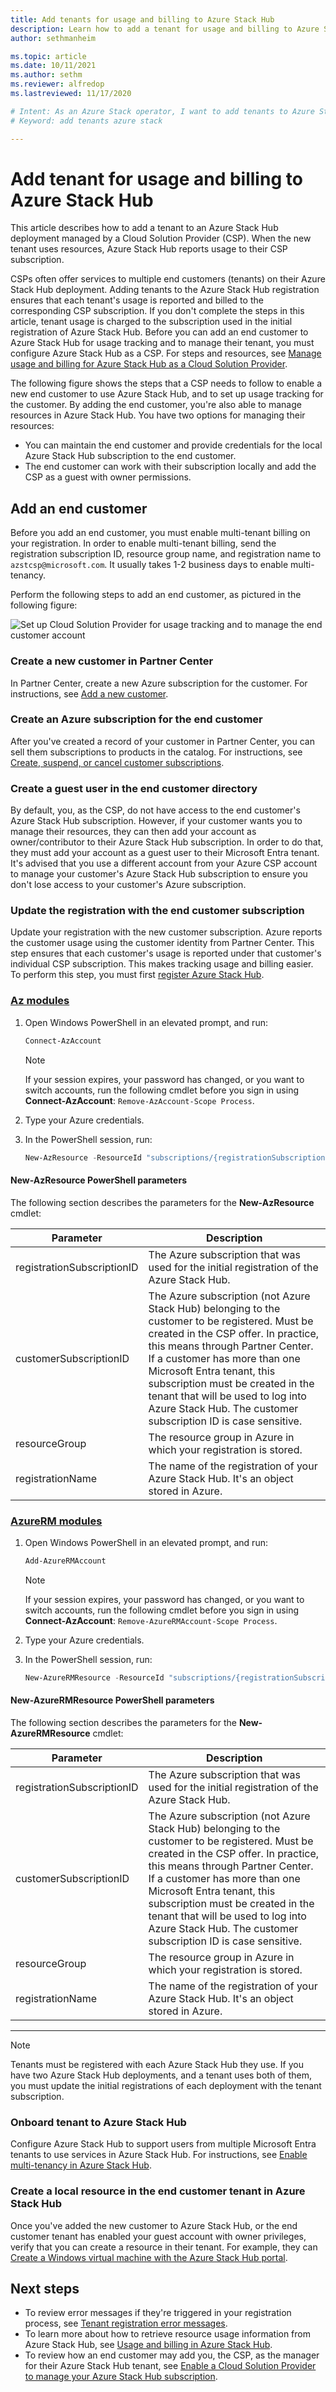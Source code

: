 ```yaml
---
title: Add tenants for usage and billing to Azure Stack Hub 
description: Learn how to add a tenant for usage and billing to Azure Stack Hub.
author: sethmanheim

ms.topic: article
ms.date: 10/11/2021
ms.author: sethm
ms.reviewer: alfredop
ms.lastreviewed: 11/17/2020

# Intent: As an Azure Stack operator, I want to add tenants to Azure Stack for usage and billing.
# Keyword: add tenants azure stack

---
```



# Add tenant for usage and billing to Azure Stack Hub

This article describes how to add a tenant to an Azure Stack Hub deployment managed by a Cloud Solution Provider (CSP). When the new tenant uses resources, Azure Stack Hub reports usage to their CSP subscription.

CSPs often offer services to multiple end customers (tenants) on their Azure Stack Hub deployment. Adding tenants to the Azure Stack Hub registration ensures that each tenant's usage is reported and billed to the corresponding CSP subscription. If you don't complete the steps in this article, tenant usage is charged to the subscription used in the initial registration of Azure Stack Hub. Before you can add an end customer to Azure Stack Hub for usage tracking and to manage their tenant, you must configure Azure Stack Hub as a CSP. For steps and resources, see [Manage usage and billing for Azure Stack Hub as a Cloud Solution Provider](azure-stack-add-manage-billing-as-a-csp.md).

The following figure shows the steps that a CSP needs to follow to enable a new end customer to use Azure Stack Hub, and to set up usage tracking for the customer. By adding the end customer, you're also able to manage resources in Azure Stack Hub. You have two options for managing their resources:

- You can maintain the end customer and provide credentials for the local Azure Stack Hub subscription to the end customer.  
- The end customer can work with their subscription locally and add the CSP as a guest with owner permissions.

## Add an end customer

Before you add an end customer, you must enable multi-tenant billing on your registration. In order to enable multi-tenant billing, send the registration subscription ID, resource group name, and registration name to `azstcsp@microsoft.com`. It usually takes 1-2 business days to enable multi-tenancy.

Perform the following steps to add an end customer, as pictured in the following figure:

![Set up Cloud Solution Provider for usage tracking and to manage the end customer account](media/azure-stack-csp-enable-billing-usage-tracking/process-csp-enable-billing.png)

### Create a new customer in Partner Center

In Partner Center, create a new Azure subscription for the customer. For instructions, see [Add a new customer](/partner-center/add-a-new-customer).

### Create an Azure subscription for the end customer

After you've created a record of your customer in Partner Center, you can sell them subscriptions to products in the catalog. For instructions, see [Create, suspend, or cancel customer subscriptions](/partner-center/create-a-new-subscription).

### Create a guest user in the end customer directory

By default, you, as the CSP, do not have access to the end customer's Azure Stack Hub subscription. However, if your customer wants you to manage their resources, they can then add your account as owner/contributor to their Azure Stack Hub subscription. In order to do that, they must add your account as a guest user to their Microsoft Entra tenant. It's advised that you use a different account from your Azure CSP account to manage your customer's Azure Stack Hub subscription to ensure you don't lose access to your customer's Azure subscription.

### Update the registration with the end customer subscription

Update your registration with the new customer subscription. Azure reports the customer usage using the customer identity from Partner Center. This step ensures that each customer's usage is reported under that customer's individual CSP subscription. This makes tracking usage and billing easier. To perform this step, you must first [register Azure Stack Hub](azure-stack-registration.md).

### [Az modules](#tab/az)

1. Open Windows PowerShell in an elevated prompt, and run:  

   ```powershell
   Connect-AzAccount
   ```

   >[!NOTE]
   > If your session expires, your password has changed, or you want to switch accounts, run the following cmdlet before you sign in using **Connect-AzAccount**: `Remove-AzAccount-Scope Process`.

2. Type your Azure credentials.
3. In the PowerShell session, run:

   ```powershell
   New-AzResource -ResourceId "subscriptions/{registrationSubscriptionId}/resourceGroups/{resourceGroup}/providers/Microsoft.AzureStack/registrations/{registrationName}/customerSubscriptions/{customerSubscriptionId}" -ApiVersion 2017-06-01
   ```

#### New-AzResource PowerShell parameters

The following section describes the parameters for the **New-AzResource** cmdlet:

| Parameter | Description |
| --- | --- |
|registrationSubscriptionID | The Azure subscription that was used for the initial registration of the Azure Stack Hub.|
| customerSubscriptionID | The Azure subscription (not Azure Stack Hub) belonging to the customer to be registered. Must be created in the CSP offer. In practice, this means through Partner Center. If a customer has more than one Microsoft Entra tenant, this subscription must be created in the tenant that will be used to log into Azure Stack Hub. The customer subscription ID is case sensitive. |
| resourceGroup | The resource group in Azure in which your registration is stored. |
| registrationName | The name of the registration of your Azure Stack Hub. It's an object stored in Azure.

### [AzureRM modules](#tab/azurerm)

1. Open Windows PowerShell in an elevated prompt, and run:  

   ```powershell
   Add-AzureRMAccount
   ```

   >[!NOTE]
   > If your session expires, your password has changed, or you want to switch accounts, run the following cmdlet before you sign in using **Connect-AzAccount**: `Remove-AzureRMAccount-Scope Process`.

2. Type your Azure credentials.
3. In the PowerShell session, run:

   ```powershell
   New-AzureRMResource -ResourceId "subscriptions/{registrationSubscriptionId}/resourceGroups/{resourceGroup}/providers/Microsoft.AzureStack/registrations/{registrationName}/customerSubscriptions/{customerSubscriptionId}" -ApiVersion 2017-06-01
   ```

#### New-AzureRMResource PowerShell parameters

The following section describes the parameters for the **New-AzureRMResource** cmdlet:

| Parameter | Description |
| --- | --- |
|registrationSubscriptionID | The Azure subscription that was used for the initial registration of the Azure Stack Hub.|
| customerSubscriptionID | The Azure subscription (not Azure Stack Hub) belonging to the customer to be registered. Must be created in the CSP offer. In practice, this means through Partner Center. If a customer has more than one Microsoft Entra tenant, this subscription must be created in the tenant that will be used to log into Azure Stack Hub. The customer subscription ID is case sensitive. |
| resourceGroup | The resource group in Azure in which your registration is stored. |
| registrationName | The name of the registration of your Azure Stack Hub. It's an object stored in Azure.

---

> [!NOTE]  
> Tenants must be registered with each Azure Stack Hub they use. If you have two Azure Stack Hub deployments, and a tenant uses both of them, you must update the initial registrations of each deployment with the tenant subscription.

### Onboard tenant to Azure Stack Hub

Configure Azure Stack Hub to support users from multiple Microsoft Entra tenants to use services in Azure Stack Hub. For instructions, see [Enable multi-tenancy in Azure Stack Hub](enable-multitenancy.md).

### Create a local resource in the end customer tenant in Azure Stack Hub

Once you've added the new customer to Azure Stack Hub, or the end customer tenant has enabled your guest account with owner privileges, verify that you can create a resource in their tenant. For example, they can [Create a Windows virtual machine with the Azure Stack Hub portal](../user/azure-stack-quick-windows-portal.md).

## Next steps

- To review error messages if they're triggered in your registration process, see [Tenant registration error messages](azure-stack-registration-errors.md).
- To learn more about how to retrieve resource usage information from Azure Stack Hub, see [Usage and billing in Azure Stack Hub](azure-stack-billing-and-chargeback.md).
- To review how an end customer may add you, the CSP, as the manager for their Azure Stack Hub tenant, see [Enable a Cloud Solution Provider to manage your Azure Stack Hub subscription](../user/azure-stack-csp-enable-billing-usage-tracking.md).
